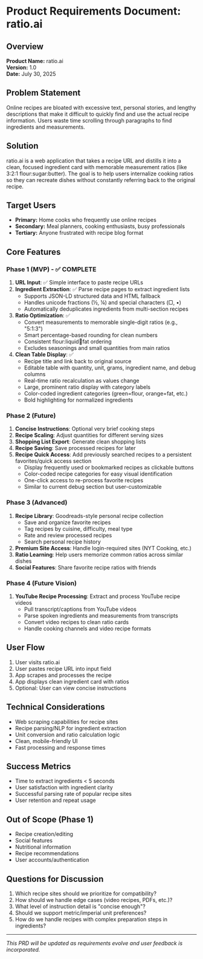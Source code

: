 # Product Requirements Document: ratio.ai

## Overview
**Product Name:** ratio.ai  
**Version:** 1.0  
**Date:** July 30, 2025  

## Problem Statement
Online recipes are bloated with excessive text, personal stories, and lengthy descriptions that make it difficult to quickly find and use the actual recipe information. Users waste time scrolling through paragraphs to find ingredients and measurements.

## Solution
ratio.ai is a web application that takes a recipe URL and distills it into a clean, focused ingredient card with memorable measurement ratios (like 3:2:1 flour:sugar:butter). The goal is to help users internalize cooking ratios so they can recreate dishes without constantly referring back to the original recipe.

## Target Users
- **Primary:** Home cooks who frequently use online recipes
- **Secondary:** Meal planners, cooking enthusiasts, busy professionals
- **Tertiary:** Anyone frustrated with recipe blog format

## Core Features

### Phase 1 (MVP) - ✅ COMPLETE
1. **URL Input**: ✅ Simple interface to paste recipe URLs
2. **Ingredient Extraction**: ✅ Parse recipe pages to extract ingredient lists
   - Supports JSON-LD structured data and HTML fallback
   - Handles unicode fractions (½, ¼) and special characters (▢, •)
   - Automatically deduplicates ingredients from multi-section recipes
3. **Ratio Optimization**: ✅ 
   - Convert measurements to memorable single-digit ratios (e.g., "5:1:3")
   - Smart percentage-based rounding for clean numbers
   - Consistent flour:liquid:egg:fat ordering
   - Excludes seasonings and small quantities from main ratios
4. **Clean Table Display**: ✅ 
   - Recipe title and link back to original source
   - Editable table with quantity, unit, grams, ingredient name, and debug columns
   - Real-time ratio recalculation as values change
   - Large, prominent ratio display with category labels
   - Color-coded ingredient categories (green=flour, orange=fat, etc.)
   - Bold highlighting for normalized ingredients

### Phase 2 (Future)
1. **Concise Instructions**: Optional very brief cooking steps
2. **Recipe Scaling**: Adjust quantities for different serving sizes
3. **Shopping List Export**: Generate clean shopping lists
4. **Recipe Saving**: Save processed recipes for later
5. **Recipe Quick Access**: Add previously searched recipes to a persistent favorites/quick access section
   - Display frequently used or bookmarked recipes as clickable buttons
   - Color-coded recipe categories for easy visual identification
   - One-click access to re-process favorite recipes
   - Similar to current debug section but user-customizable

### Phase 3 (Advanced)
1. **Recipe Library**: Goodreads-style personal recipe collection
   - Save and organize favorite recipes
   - Tag recipes by cuisine, difficulty, meal type
   - Rate and review processed recipes
   - Search personal recipe history
2. **Premium Site Access**: Handle login-required sites (NYT Cooking, etc.)
3. **Ratio Learning**: Help users memorize common ratios across similar dishes
4. **Social Features**: Share favorite recipe ratios with friends

### Phase 4 (Future Vision)
1. **YouTube Recipe Processing**: Extract and process YouTube recipe videos
   - Pull transcript/captions from YouTube videos
   - Parse spoken ingredients and measurements from transcripts
   - Convert video recipes to clean ratio cards
   - Handle cooking channels and video recipe formats

## User Flow
1. User visits ratio.ai
2. User pastes recipe URL into input field
3. App scrapes and processes the recipe
4. App displays clean ingredient card with ratios
5. Optional: User can view concise instructions

## Technical Considerations
- Web scraping capabilities for recipe sites
- Recipe parsing/NLP for ingredient extraction
- Unit conversion and ratio calculation logic
- Clean, mobile-friendly UI
- Fast processing and response times

## Success Metrics
- Time to extract ingredients < 5 seconds
- User satisfaction with ingredient clarity
- Successful parsing rate of popular recipe sites
- User retention and repeat usage

## Out of Scope (Phase 1)
- Recipe creation/editing
- Social features
- Nutritional information
- Recipe recommendations
- User accounts/authentication

## Questions for Discussion
1. Which recipe sites should we prioritize for compatibility?
2. How should we handle edge cases (video recipes, PDFs, etc.)?
3. What level of instruction detail is "concise enough"?
4. Should we support metric/imperial unit preferences?
5. How do we handle recipes with complex preparation steps in ingredients?

---

*This PRD will be updated as requirements evolve and user feedback is incorporated.*

